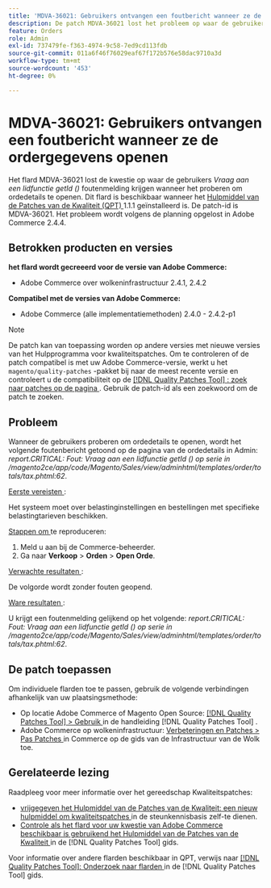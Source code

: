 ```yaml
---
title: 'MDVA-36021: Gebruikers ontvangen een foutbericht wanneer ze de ordergegevens openen'
description: De patch MDVA-36021 lost het probleem op waar de gebruikers *Call aan een lidfunctie krijgen getId ()* foutenmelding wanneer het proberen om orddetails te openen. Deze patch is beschikbaar wanneer [Quality Patches Tool (QPT)] (https://experienceleague.adobe.com/en/docs/commerce-operations/tools/quality-patches-tool/quality-patches-tool-to-self-serve-quality-patches) 1.1.1 is geïnstalleerd. De patch-id is MDVA-36021. Het probleem wordt volgens de planning opgelost in Adobe Commerce 2.4.4.
feature: Orders
role: Admin
exl-id: 737479fe-f363-4974-9c58-7ed9cd113fdb
source-git-commit: 011a6f46f76029eaf67f172b576e58dac9710a3d
workflow-type: tm+mt
source-wordcount: '453'
ht-degree: 0%

---
```


# MDVA-36021: Gebruikers ontvangen een foutbericht wanneer ze de ordergegevens openen

Het flard MDVA-36021 lost de kwestie op waar de gebruikers *Vraag aan een lidfunctie getId ()* foutenmelding krijgen wanneer het proberen om ordedetails te openen. Dit flard is beschikbaar wanneer het [ Hulpmiddel van de Patches van de Kwaliteit (QPT) ](https://experienceleague.adobe.com/en/docs/commerce-operations/tools/quality-patches-tool/quality-patches-tool-to-self-serve-quality-patches) 1.1.1 geïnstalleerd is. De patch-id is MDVA-36021. Het probleem wordt volgens de planning opgelost in Adobe Commerce 2.4.4.

## Betrokken producten en versies

**het flard wordt gecreeerd voor de versie van Adobe Commerce:**

* Adobe Commerce over wolkeninfrastructuur 2.4.1, 2.4.2

**Compatibel met de versies van Adobe Commerce:**

* Adobe Commerce (alle implementatiemethoden) 2.4.0 - 2.4.2-p1

>[!NOTE]
>
>De patch kan van toepassing worden op andere versies met nieuwe versies van het Hulpprogramma voor kwaliteitspatches. Om te controleren of de patch compatibel is met uw Adobe Commerce-versie, werkt u het `magento/quality-patches` -pakket bij naar de meest recente versie en controleert u de compatibiliteit op de [[!DNL Quality Patches Tool] : zoek naar patches op de pagina ](https://experienceleague.adobe.com/en/docs/commerce-operations/tools/quality-patches-tool/quality-patches-tool-to-self-serve-quality-patches) . Gebruik de patch-id als een zoekwoord om de patch te zoeken.

## Probleem

Wanneer de gebruikers proberen om ordedetails te openen, wordt het volgende foutenbericht getoond op de pagina van de ordedetails in Admin: *report.CRITICAL: Fout: Vraag aan een lidfunctie getId () op serie in /magento2ce/app/code/Magento/Sales/view/adminhtml/templates/order/totals/tax.phtml:62*.

<u> Eerste vereisten </u>:

Het systeem moet over belastinginstellingen en bestellingen met specifieke belastingtarieven beschikken.

<u> Stappen om </u> te reproduceren:

1. Meld u aan bij de Commerce-beheerder.
1. Ga naar **Verkoop** > **Orden** > **Open Orde**.

<u> Verwachte resultaten </u>:

De volgorde wordt zonder fouten geopend.

<u> Ware resultaten </u>:

U krijgt een foutenmelding gelijkend op het volgende: *report.CRITICAL: Fout: Vraag aan een lidfunctie getId () op serie in /magento2ce/app/code/Magento/Sales/view/adminhtml/templates/order/totals/tax.phtml:62*.

## De patch toepassen

Om individuele flarden toe te passen, gebruik de volgende verbindingen afhankelijk van uw plaatsingsmethode:

* Op locatie Adobe Commerce of Magento Open Source: [[!DNL Quality Patches Tool] > Gebruik ](/help/tools/quality-patches-tool/usage.md) in de handleiding [!DNL Quality Patches Tool] .
* Adobe Commerce op wolkeninfrastructuur: [ Verbeteringen en Patches > Pas Patches ](https://experienceleague.adobe.com/docs/commerce-cloud-service/user-guide/develop/upgrade/apply-patches.html) in Commerce op de gids van de Infrastructuur van de Wolk toe.

## Gerelateerde lezing

Raadpleeg voor meer informatie over het gereedschap Kwaliteitspatches:

* [ vrijgegeven het Hulpmiddel van de Patches van de Kwaliteit: een nieuw hulpmiddel om kwaliteitspatches ](https://experienceleague.adobe.com/en/docs/commerce-operations/tools/quality-patches-tool/quality-patches-tool-to-self-serve-quality-patches) in de steunkennisbasis zelf-te dienen.
* [ Controle als het flard voor uw kwestie van Adobe Commerce beschikbaar is gebruikend het Hulpmiddel van de Patches van de Kwaliteit ](/help/tools/quality-patches-tool/patches-available-in-qpt/check-patch-for-magento-issue-with-magento-quality-patches.md) in de [!DNL Quality Patches Tool] gids.

Voor informatie over andere flarden beschikbaar in QPT, verwijs naar [[!DNL Quality Patches Tool]: Onderzoek naar flarden ](https://experienceleague.adobe.com/tools/commerce-quality-patches/index.html) in de [!DNL Quality Patches Tool] gids.
